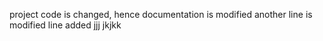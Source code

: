 project  code is  changed, hence documentation is modified
another line is modified
line added
jjj
jkjkk
